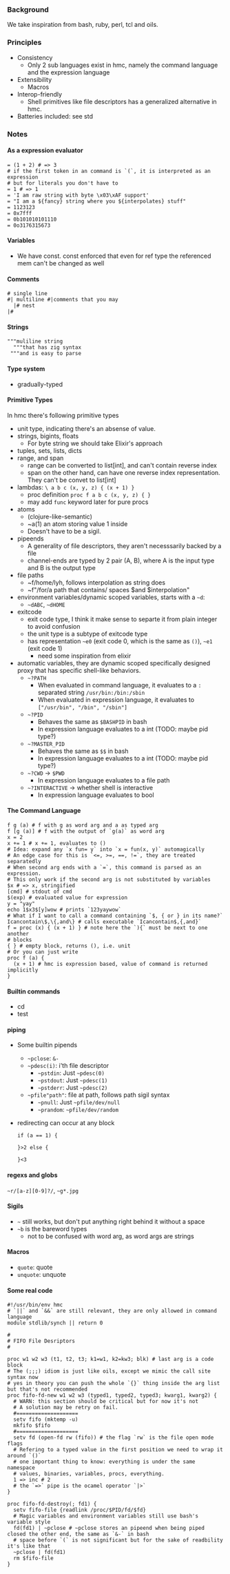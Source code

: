 ### Background
We take inspiration from bash, ruby, perl, tcl and oils. 

### Principles
- Consistency
  - Only 2 sub languages exist in hmc, namely the command language and the expression language
- Extensibility
  - Macros
- Interop-friendly
  - Shell primitives like file descriptors has a generalized alternative in hmc.
- Batteries included: see std
### Notes
#### As a expression evaluator
```
= (1 + 2) # => 3
# if the first token in an command is `(`, it is interpreted as an expression
# but for literals you don't have to
= 1 # => 1
= 'I am raw string with byte \x03\xAF support'
= "I am a ${fancy} string where you ${interpolates} stuff"
= 1123123
= 0x7fff
= 0b101010101110
= 0o3176315673
```

#### Variables
- We have const. const enforced that even for ref type the referenced mem can't be changed as well

#### Comments
```
# single line
#| multiline #|comments that you may
  |# nest
|#
```

#### Strings
```
"""muliline string
  """that has zig syntax
 """and is easy to parse
```

#### Type system
- gradually-typed

#### Primitive Types
In hmc there's following primitive types
- unit type, indicating there's an absense of value.
- strings, bigints, floats
  - For byte string we should take Elixir's approach
- tuples, sets, lists, dicts
- range, and span 
  - range can be converted to list[int], and can't contain reverse index
  - span on the other hand, can have one reverse index representation. They can't be convet to list[int]
- lambdas: `\ a b c (x, y, z) { (x + 1) }`
  - proc definition `proc f a b c (x, y, z) { }`
  - may add `func` keyword later for pure procs
- atoms 
  - (clojure-like-semantic)
  - ~a(1) an atom storing value 1 inside
  - Doesn't have to be a sigil.
- pipeends
  - A generality of file descriptors, they aren't necesssarily backed by a file
  - channel-ends are typed by 2 pair (A, B), where A is the input type and B is the output type
- file paths
  - ~f/home/lyh, follows interpolation as string does
  - ~f"/for/a path that contains/ spaces $and $interpolation"
- environment variables/dynamic scoped variables, starts with a `~d`:
  - `~dABC`, `~dHOME`
- exitcode
  - exit code type, I think it make sense to separte it from plain integer to avoid confusion
  - the unit type is a subtype of exitcode type
  - has representation `~e0` (exit code 0, which is the same as `()`), `~e1` (exit code 1)
    - need some inspiration from elixir
- automatic variables, they are dynamic scoped specifically designed proxy that has specific shell-like behaviors.
  - `~?PATH`
    - When evaluated in command language, it evaluates to a `:` separated string `/usr/bin:/bin:/sbin`
    - When evaluated in expression language, it evaluates to `["/usr/bin", "/bin", "/sbin"]`
  - `~?PID`
    - Behaves the same as `$BASHPID` in bash
    - In expression language evaluates to a int (TODO: maybe pid type?)
  - `~?MASTER_PID`
    - Behaves the same as `$$` in bash
    - In expression language evaluates to a int (TODO: maybe pid type?)
  - `~?CWD` -> `$PWD`
    - In expression language evaluates to a file path
  - `~?INTERACTIVE` -> whether shell is interactive 
    - In expression language evaluates to bool

#### The Command Language

```
f g (a) # f with g as word arg and a as typed arg
f [g (a)] # f with the output of `g(a)` as word arg
x = 2
x += 1 # x += 1, evaluates to ()
# Idea: expand any `x fun= y` into `x = fun(x, y)` automagically
# An edge case for this is `<=, >=, ==, !=`, they are treated separatedly
# When second arg ends with a `=`, this command is parsed as an expression.
# This only work if the second arg is not substituted by variables
$x # => x, stringified
[cmd] # stdout of cmd
$(exp) # evaluated value for expression
y = "yay"
echo 1$x3$[y]wow # prints `123yaywow`
# What if I want to call a command containing `$, { or } in its name?`
Icancontain\$,\{,and\} # calls executable `Icancontain$,{,and}`
f = proc (x) { (x + 1) } # note here the `){` must be next to one another
# blocks
{ } # empty block, returns (), i.e. unit
# Or you can just write 
proc f (a) {
  (x + 1) # hmc is expression based, value of command is returned implicitly
}
```

#### Builtin commands
- cd
- test

#### piping

- Some builtin pipends
  - `~pclose`: `&-`
  - `~pdesc(i)`: i'th file descriptor
    - `~pstdin`: Just `~pdesc(0)` 
    - `~pstdout`: Just `~pdesc(1)` 
    - `~pstderr`: Just `~pdesc(2)` 
  - `~pfile"path"`: file at path, follows path sigil syntax
    - `~pnull`: Just `~pfile/dev/null`
    - `~prandom`: `~pfile/dev/random`

- redirecting can occur at any block 
  ```
  if (a == 1) {

  }>2 else {

  }<3
  ```
#### regexs and globs
  `~r/[a-z][0-9]?/`, `~g*.jpg`

#### Sigils
- `~` still works, but don't put anything right behind it without a space
- `~b` is the bareword types
  - not to be confused with word arg, as word args are strings

#### Macros
 - `quote`: quote
 - `unquote`: unquote

#### Some real code

```
#!/usr/bin/env hmc
# `||` and `&&` are still relevant, they are only allowed in command language
module stdlib/synch || return 0

#
# FIFO File Desriptors
#

proc w1 w2 w3 (t1, t2, t3; k1=w1, k2=kw3; blk) # last arg is a code block
# The (;;;) idiom is just like oils, except we mimic the call site syntax now
# yes in theory you can push the whole `{}` thing inside the arg list but that's not recommended
proc fifo-fd-new w1 w2 w3 (typed1, typed2, typed3; kwarg1, kwarg2) {
  # WARN: this section should be critical but for now it's not
  # A solution may be retry on fail.
  #====================
  setv fifo (mktemp -u)
  mkfifo $fifo
  #====================
  setv fd (open-fd rw (fifo)) # the flag `rw` is the file open mode flags
  # Refering to a typed value in the first position we need to wrap it around `()`
  # one important thing to know: everything is under the same namespace
  # values, binaries, variables, procs, everything.
  1 => inc # 2
  # the `=>` pipe is the ocamel operator `|>`
}

proc fifo-fd-destroy(; fd1) {
  setv fifo-file {readlink /proc/$PID/fd/$fd}
  # Magic variables and environment variables still use bash's variable style
  fd(fd1) | ~pclose # ~pclose stores an pipeend when being piped closed the other end, the same as `&-` in bash
  # space before `(` is not significant but for the sake of readbility it's like that
  ~pclose | fd(fd1)
  rm $fifo-file
}
```
